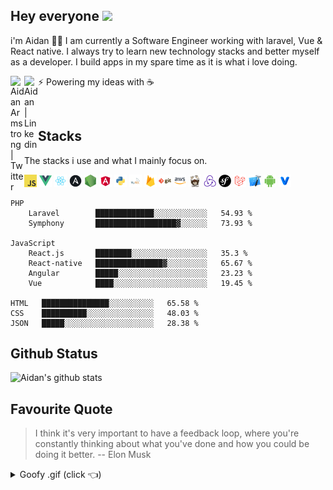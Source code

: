 ## Hey everyone <img src="https://media.giphy.com/media/hvRJCLFzcasrR4ia7z/giphy.gif" width="25px">


i'm Aidan 👨‍💻
I am currently a Software Engineer working with laravel, Vue & React native. I always try to learn new technology stacks and better myself as a developer. I build apps in my spare time as it is what i love doing.

⚡ Powering my ideas with ☕ 
</a>
<a href="https://twitter.com/aidanjarmstrong">
  <img align="left" alt="Aidan Armstrong | Twitter" width="22px" src="https://raw.githubusercontent.com/peterthehan/peterthehan/master/assets/twitter.svg" />
</a>
<a href="https://www.linkedin.com/in/aidanjarmstrong/">
  <img align="left" alt="Aidan | Linkedin" width="22px" src="https://raw.githubusercontent.com/peterthehan/peterthehan/master/assets/linkedin.svg" />
</a>

<br/>

## Stacks
The stacks i use and what I mainly focus on.

<code><img height="20" src="https://raw.githubusercontent.com/github/explore/80688e429a7d4ef2fca1e82350fe8e3517d3494d/topics/javascript/javascript.png"></code>
<code><img height="20" src="https://raw.githubusercontent.com/github/explore/80688e429a7d4ef2fca1e82350fe8e3517d3494d/topics/vue/vue.png"></code>
<code><img height="20" src="https://raw.githubusercontent.com/github/explore/80688e429a7d4ef2fca1e82350fe8e3517d3494d/topics/react/react.png"></code>
<code><img height="20" src="https://raw.githubusercontent.com/github/explore/5c058a388828bb5fde0bcafd4bc867b5bb3f26f3/topics/ansible/ansible.png"></code>
<code><img height="20" src="https://raw.githubusercontent.com/github/explore/80688e429a7d4ef2fca1e82350fe8e3517d3494d/topics/nodejs/nodejs.png"></code>
<code><img height="20" src="https://raw.githubusercontent.com/github/explore/80688e429a7d4ef2fca1e82350fe8e3517d3494d/topics/angular/angular.png"></code>
<code><img height="20" src="https://raw.githubusercontent.com/github/explore/80688e429a7d4ef2fca1e82350fe8e3517d3494d/topics/python/python.png"></code>
<code><img height="20" src="https://raw.githubusercontent.com/github/explore/80688e429a7d4ef2fca1e82350fe8e3517d3494d/topics/mysql/mysql.png"></code>
<code><img height="20" src="https://raw.githubusercontent.com/github/explore/80688e429a7d4ef2fca1e82350fe8e3517d3494d/topics/firebase/firebase.png"></code>
<code><img height="20" src="https://raw.githubusercontent.com/github/explore/80688e429a7d4ef2fca1e82350fe8e3517d3494d/topics/git/git.png"></code>
<code><img height="20" src="https://raw.githubusercontent.com/github/explore/80688e429a7d4ef2fca1e82350fe8e3517d3494d/topics/aws/aws.png"></code>
<code><img height="20" src="https://raw.githubusercontent.com/github/explore/80688e429a7d4ef2fca1e82350fe8e3517d3494d/topics/composer/composer.png"></code>
<code><img height="20" src="https://raw.githubusercontent.com/github/explore/80688e429a7d4ef2fca1e82350fe8e3517d3494d/topics/redux/redux.png"></code>
<code><img height="20" src="https://raw.githubusercontent.com/github/explore/80688e429a7d4ef2fca1e82350fe8e3517d3494d/topics/symfony/symfony.png"></code>
<code><img height="20" src="https://raw.githubusercontent.com/github/explore/80688e429a7d4ef2fca1e82350fe8e3517d3494d/topics/laravel/laravel.png"></code>
<code><img height="20" src="https://raw.githubusercontent.com/github/explore/80688e429a7d4ef2fca1e82350fe8e3517d3494d/topics/xcode/xcode.png"></code>
<code><img height="20" src="https://raw.githubusercontent.com/github/explore/80688e429a7d4ef2fca1e82350fe8e3517d3494d/topics/android/android.png"></code>
<code><img height="20" src="https://raw.githubusercontent.com/github/explore/80688e429a7d4ef2fca1e82350fe8e3517d3494d/topics/vagrant/vagrant.png"></code>

```text
PHP
    Laravel        █████████████░░░░░░░░░░░░   54.93 %
    Symphony       ██████████████████▓░░░░░░   73.93 % 
    
JavaScript 
    React.js       ████████░░░░░░░░░░░░░░░░░   35.3 % 
    React-native   ███████████████▓░░░░░░░░░   65.67 % 
    Angular        █████░░░░░░░░░░░░░░░░░░░░   23.23 % 
    Vue            ████░░░░░░░░░░░░░░░░░░░░░   19.45 % 
    
HTML   ███████████████░░░░░░░░░░   65.58 % 
CSS    ██████████░░░░░░░░░░░░░░░   48.03 % 
JSON   █████░░░░░░░░░░░░░░░░░░░░   28.38 % 
```

## Github Status

![Aidan's github stats](https://github-readme-stats.vercel.app/api?username=aidanarmstrong&show_icons=true&title_color=fff&icon_color=a19897&text_color=9f9f9f&bg_color=3a424a)




## Favourite Quote

> I think it's very important to have a feedback loop, where you're constantly thinking about what you've done and how you could be doing it better.
> -- Elon Musk



<details>
	<summary>Goofy .gif (click 👈)</summary>
	<img src="https://media.giphy.com/media/de9SDw6PGRsubN1o3X/giphy.gif"/>
</details>
<!--
**aidanarmstrong/aidanarmstrong** is a ✨ _special_ ✨ repository because its `README.md` (this file) appears on your GitHub profile.

Here are some ideas to get you started:

- 🔭 I’m currently working on ...
- 🌱 I’m currently learning ...
- 👯 I’m looking to collaborate on ...
- 🤔 I’m looking for help with ...
- 💬 Ask me about ...
- 📫 How to reach me: ...
- 😄 Pronouns: ...
- ⚡ Fun fact: ...
-->

